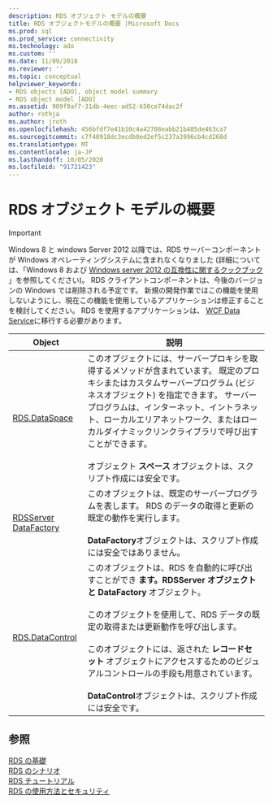 ```yaml
---
description: RDS オブジェクト モデルの概要
title: RDS オブジェクトモデルの概要 |Microsoft Docs
ms.prod: sql
ms.prod_service: connectivity
ms.technology: ado
ms.custom: ''
ms.date: 11/09/2018
ms.reviewer: ''
ms.topic: conceptual
helpviewer_keywords:
- RDS objects [ADO], object model summary
- RDS object model [ADO]
ms.assetid: 909f9af7-31db-4eec-ad52-650ce74dac2f
author: rothja
ms.author: jroth
ms.openlocfilehash: 456bfdf7e41b10c4a42708eabb21b485de463ca7
ms.sourcegitcommit: c7f40918dc3ecdb0ed2ef5c237a3996cb4cd268d
ms.translationtype: MT
ms.contentlocale: ja-JP
ms.lasthandoff: 10/05/2020
ms.locfileid: "91721423"
---
```

# <a name="rds-object-model-summary"></a>RDS オブジェクト モデルの概要
> [!IMPORTANT]
>  Windows 8 と windows Server 2012 以降では、RDS サーバーコンポーネントが Windows オペレーティングシステムに含まれなくなりました (詳細については、「Windows 8 および [Windows server 2012 の互換性に関するクックブック](https://www.microsoft.com/download/details.aspx?id=27416) 」を参照してください)。 RDS クライアントコンポーネントは、今後のバージョンの Windows では削除される予定です。 新規の開発作業ではこの機能を使用しないようにし、現在この機能を使用しているアプリケーションは修正することを検討してください。 RDS を使用するアプリケーションは、 [WCF Data Service](/dotnet/framework/wcf/)に移行する必要があります。  
  
|Object|説明|  
|------------|-----------------|  
|[RDS.DataSpace](../../reference/rds-api/dataspace-object-rds.md)|このオブジェクトには、サーバープロキシを取得するメソッドが含まれています。 既定のプロキシまたはカスタムサーバープログラム (ビジネスオブジェクト) を指定できます。 サーバープログラムは、インターネット、イントラネット、ローカルエリアネットワーク、またはローカルダイナミックリンクライブラリで呼び出すことができます。<br /><br /> オブジェクト **スペース** オブジェクトは、スクリプト作成には安全です。|  
|[RDSServer DataFactory](../../reference/rds-api/datafactory-object-rdsserver.md)|このオブジェクトは、既定のサーバープログラムを表します。 RDS のデータの取得と更新の既定の動作を実行します。<br /><br /> **DataFactory**オブジェクトは、スクリプト作成には安全ではありません。|  
|[RDS.DataControl](../../reference/rds-api/datacontrol-object-rds.md)|このオブジェクトは、RDS を自動的に呼び出すことができ **ます。RDSServer オブジェクトと** **DataFactory** オブジェクト。<br /><br /> このオブジェクトを使用して、RDS データの既定の取得または更新動作を呼び出します。<br /><br /> このオブジェクトには、返された **レコードセット** オブジェクトにアクセスするためのビジュアルコントロールの手段も用意されています。<br /><br /> **DataControl**オブジェクトは、スクリプト作成には安全です。|  
  
## <a name="see-also"></a>参照  
 [RDS の基礎](./rds-fundamentals.md)   
 [RDS のシナリオ](./rds-scenario.md)   
 [RDS チュートリアル](./rds-tutorial.md)   
 [RDS の使用方法とセキュリティ](./rds-usage-and-security.md)